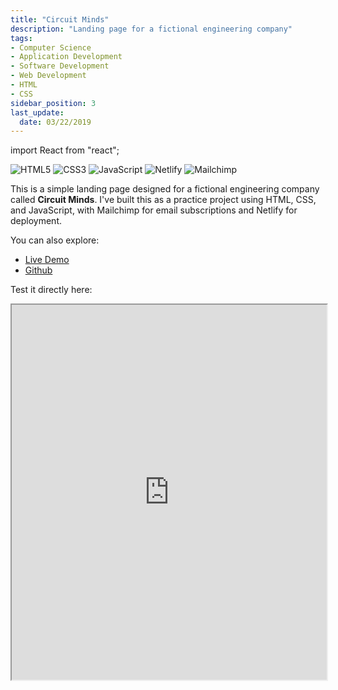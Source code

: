 ```yaml
---
title: "Circuit Minds"
description: "Landing page for a fictional engineering company"
tags: 
- Computer Science
- Application Development
- Software Development
- Web Development
- HTML
- CSS
sidebar_position: 3
last_update:
  date: 03/22/2019
---
```


import React from "react";

![HTML5](https://img.shields.io/badge/html5-%23E34F26.svg?style=for-the-badge&logo=html5&logoColor=white) ![CSS3](https://img.shields.io/badge/css3-%231572B6.svg?style=for-the-badge&logo=css3&logoColor=white) 	![JavaScript](https://img.shields.io/badge/javascript-%23323330.svg?style=for-the-badge&logo=javascript&logoColor=%23F7DF1E) ![Netlify](https://img.shields.io/badge/netlify-%23000000.svg?style=for-the-badge&logo=netlify&logoColor=#00C7B7) ![Mailchimp](https://img.shields.io/badge/mailchimp--%23FFE01B?style=for-the-badge&logo=mailchimp)


This is a simple landing page designed for a fictional engineering company called **Circuit Minds**. I've built this as a practice project using HTML, CSS, and JavaScript, with Mailchimp for email subscriptions and Netlify for deployment.

You can also explore:

- [Live Demo](https://circuitminds.netlify.app/) 
- [Github](https://github.com/joseeden/Circuit-Minds) 


Test it directly here:

<iframe
  src="https://circuitminds.netlify.app/"
  width="100%"
  height="600px"
  style={{ border: "1px solid #ccc" }}
></iframe>
